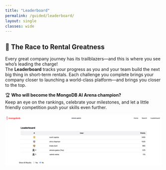 ```yaml
---
title: "Leaderboard"
permalink: /guided/leaderboard/
layout: single
classes: wide
---
```


## 🏁 The Race to Rental Greatness

Every great company journey has its trailblazers—and this is where you see who’s leading the charge!  
The **Leaderboard** tracks your progress as you and your team build the next big thing in short-term rentals. Each challenge you complete brings your company closer to launching a world-class platform—and brings you closer to the top.

🏆 **Who will become the MongoDB AI Arena champion?**  
Keep an eye on the rankings, celebrate your milestones, and let a little friendly competition push your skills even further.

![leaderboard](../../assets/images/leaderboard.png)
